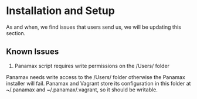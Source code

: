 # Installation and Setup
As and when, we find issues that users send us, we will be updating this section.

## Known Issues

1. Panamax script requires write permissions on the /Users/<username> folder

Panamax needs write access to the /Users/<username> folder otherwise the Panamax installer will fail. Panamax and Vagrant store its configuration in this folder at ~/.panamax and ~/.panamax/.vagrant, so it should be writable.


